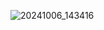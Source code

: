 ![20241006_143416](https://github.com/user-attachments/assets/e9bc83d2-188b-4300-9c1b-b8301dc7a1e6)





